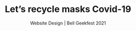 ---
title: Let’s recycle masks Covid-19
subtitle: Website Design | Bell Geekfest 2021
layout: post_detail
modal-id: 3
date-created: 2021-09-25
date-edited:
img: mask.png
thumbnail: mask-thumbnail.png
alt: image-alt
client: Public
client-url: 
project-start-date: 2021-09-25
project-end-date: 2021-09-25
project-link: https://sanghwasuh.github.io
category: Portfolio
description: Built a Ruby Jekyll web app to warn people about the danger of the surge of plastic waste and promote how to recycle masks properly in Bell Geekfest 2021 hackathon event organized by Bell Canada
comments: true
---